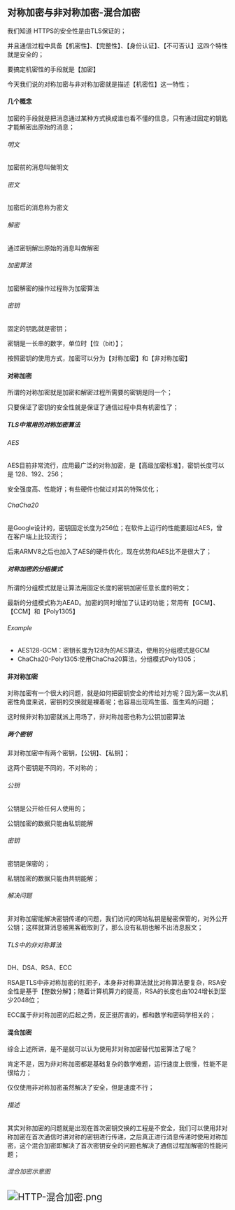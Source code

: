 ## 对称加密与非对称加密-混合加密

我们知道 HTTPS的安全性是由TLS保证的；

并且通信过程中具备【机密性】、【完整性】、【身份认证】、【不可否认】这四个特性就是安全的；

要搞定机密性的手段就是【加密】

今天我们说的对称加密与非对称加密就是描述【机密性】这一特性；

#### 几个概念

加密的手段就是把消息通过某种方式换成谁也看不懂的信息，只有通过固定的钥匙才能解密出原始的消息；

###### 明文

加密前的消息叫做明文

###### 密文

加密后的消息称为密文

###### 解密

通过密钥解出原始的消息叫做解密

###### 加密算法

加密解密的操作过程称为加密算法

###### 密钥

固定的钥匙就是密钥；

密钥是一长串的数字，单位时【位（bit）】；

按照密钥的使用方式，加密可以分为【对称加密】和【非对称加密】

#### 对称加密

所谓的对称加密就是加密和解密过程所需要的密钥是同一个；

只要保证了密钥的安全性就是保证了通信过程中具有机密性了；

##### TLS中常用的对称加密算法

###### AES

AES目前非常流行，应用最广泛的对称加密，是【高级加密标准】，密钥长度可以是 128、192、256；

安全强度高、性能好；有些硬件也做过对其的特殊优化；

###### ChaCha20

是Google设计的，密钥固定长度为256位；在软件上运行的性能要超过AES，曾在客户端上比较流行；

后来ARMV8之后也加入了AES的硬件优化，现在优势和AES比不是很大了；

##### 对称加密的分组模式

所谓的分组模式就是让算法用固定长度的密钥加密任意长度的明文；

最新的分组模式称为AEAD。加密的同时增加了认证的功能；常用有【GCM】、【CCM】和【Poly1305】

###### Example

- AES128-GCM：密钥长度为128为的AES算法，使用的分组模式是GCM
- ChaCha20-Poly1305:使用ChaCha20算法，分组模式Poly1305；

#### 非对称加密

对称加密有一个很大的问题，就是如何把密钥安全的传给对方呢？因为第一次从机密性角度来说，密钥的交换就是裸着呢；也容易出现鸡生蛋、蛋生鸡的问题；

这时候非对称加密就派上用场了，非对称加密也称为公钥加密算法

##### 两个密钥

非对称加密中有两个密钥，【公钥】、【私钥】；

这两个密钥是不同的，不对称的；

###### 公钥

公钥是公开给任何人使用的；

公钥加密的数据只能由私钥能解

###### 密钥

密钥是保密的；

私钥加密的数据只能由共钥能解；

###### 解决问题

非对称加密能解决密钥传递的问题，我们访问的网站私钥是秘密保管的，对外公开公钥；这样就算消息被黑客截取到了，那么没有私钥也解不出消息报文；

###### TLS中的非对称算法

DH、DSA、RSA、ECC

RSA是TLS中非对称加密的扛把子，本身非对称算法就比对称算法要复杂，RSA安全性是基于【整数分解】；随着计算机算力的提高，RSA的长度也由1024增长到至少2048位；

ECC属于非对称加密的后起之秀，反正挺厉害的，都和数学和密码学相关的；

#### 混合加密

综合上述所讲，是不是就可以认为使用非对称加密替代加密算法了呢？

肯定不是，因为非对称加密都是基础复杂的数学难题，运行速度上很慢，性能不是很给力；

仅仅使用非对称加密虽然解决了安全，但是速度不行；

###### 描述

其实对称加密的问题就是出现在首次密钥交换的工程是不安全，我们可以使用非对称加密在首次通信时讲对称的密钥进行传递，之后真正进行消息传递时使用对称加密，这个混合加密即解决了首次密钥安全的问题也解决了通信过程加解密的性能问题；

###### 混合加密示意图

<img src="https://upload-images.jianshu.io/upload_images/4997216-e834f740e80683a2.png?imageMogr2/auto-orient/strip%7CimageView2/2/w/1240" alt="HTTP-混合加密.png" style="zoom:150%;" />



